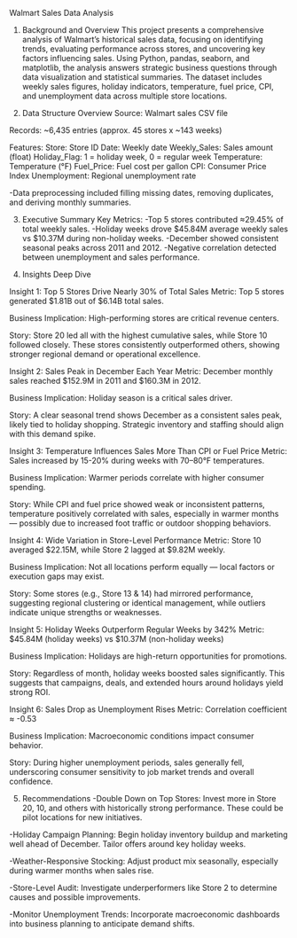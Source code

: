 Walmart Sales Data Analysis

1. Background and Overview
This project presents a comprehensive analysis of Walmart’s historical sales data, focusing on identifying trends, evaluating performance across stores, and uncovering key factors influencing sales. Using Python, pandas, seaborn, and matplotlib, the analysis answers strategic business questions through data visualization and statistical summaries. The dataset includes weekly sales figures, holiday indicators, temperature, fuel price, CPI, and unemployment data across multiple store locations.


2. Data Structure Overview
Source: Walmart sales CSV file

Records: ~6,435 entries (approx. 45 stores x ~143 weeks)

Features:
Store: Store ID
Date: Weekly date
Weekly_Sales: Sales amount (float)
Holiday_Flag: 1 = holiday week, 0 = regular week
Temperature: Temperature (°F)
Fuel_Price: Fuel cost per gallon
CPI: Consumer Price Index
Unemployment: Regional unemployment rate

-Data preprocessing included filling missing dates, removing duplicates, and deriving monthly summaries.


3. Executive Summary
Key Metrics:
-Top 5 stores contributed ≈29.45% of total weekly sales.
-Holiday weeks drove $45.84M average weekly sales vs $10.37M during non-holiday weeks.
-December showed consistent seasonal peaks across 2011 and 2012.
-Negative correlation detected between unemployment and sales performance.


4. Insights Deep Dive
   
Insight 1: Top 5 Stores Drive Nearly 30% of Total Sales
Metric: Top 5 stores generated $1.81B out of $6.14B total sales.

Business Implication: High-performing stores are critical revenue centers.

Story: Store 20 led all with the highest cumulative sales, while Store 10 followed closely. These stores consistently outperformed others, showing stronger regional demand or operational excellence.

Insight 2: Sales Peak in December Each Year
Metric: December monthly sales reached $152.9M in 2011 and $160.3M in 2012.

Business Implication: Holiday season is a critical sales driver.

Story: A clear seasonal trend shows December as a consistent sales peak, likely tied to holiday shopping. Strategic inventory and staffing should align with this demand spike.

Insight 3: Temperature Influences Sales More Than CPI or Fuel Price
Metric: Sales increased by 15-20% during weeks with 70–80°F temperatures.

Business Implication: Warmer periods correlate with higher consumer spending.

Story: While CPI and fuel price showed weak or inconsistent patterns, temperature positively correlated with sales, especially in warmer months — possibly due to increased foot traffic or outdoor shopping behaviors.

Insight 4: Wide Variation in Store-Level Performance
Metric: Store 10 averaged $22.15M, while Store 2 lagged at $9.82M weekly.

Business Implication: Not all locations perform equally — local factors or execution gaps may exist.

Story: Some stores (e.g., Store 13 & 14) had mirrored performance, suggesting regional clustering or identical management, while outliers indicate unique strengths or weaknesses.

Insight 5: Holiday Weeks Outperform Regular Weeks by 342%
Metric: $45.84M (holiday weeks) vs $10.37M (non-holiday weeks)

Business Implication: Holidays are high-return opportunities for promotions.

Story: Regardless of month, holiday weeks boosted sales significantly. This suggests that campaigns, deals, and extended hours around holidays yield strong ROI.

Insight 6: Sales Drop as Unemployment Rises
Metric: Correlation coefficient ≈ -0.53

Business Implication: Macroeconomic conditions impact consumer behavior.

Story: During higher unemployment periods, sales generally fell, underscoring consumer sensitivity to job market trends and overall confidence.


5. Recommendations
-Double Down on Top Stores: Invest more in Store 20, 10, and others with historically strong performance. These could be pilot locations for new initiatives.

-Holiday Campaign Planning: Begin holiday inventory buildup and marketing well ahead of December. Tailor offers around key holiday weeks.

-Weather-Responsive Stocking: Adjust product mix seasonally, especially during warmer months when sales rise.

-Store-Level Audit: Investigate underperformers like Store 2 to determine causes and possible improvements.

-Monitor Unemployment Trends: Incorporate macroeconomic dashboards into business planning to anticipate demand shifts.
